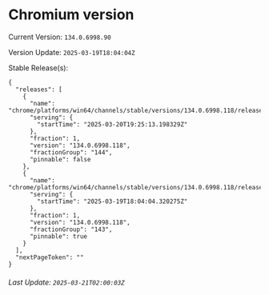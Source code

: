 # Chromium version

Current Version: `134.0.6998.90`

Version Update: `2025-03-19T18:04:04Z`

Stable Release(s):
```
{
  "releases": [
    {
      "name": "chrome/platforms/win64/channels/stable/versions/134.0.6998.118/releases/1742498713",
      "serving": {
        "startTime": "2025-03-20T19:25:13.198329Z"
      },
      "fraction": 1,
      "version": "134.0.6998.118",
      "fractionGroup": "144",
      "pinnable": false
    },
    {
      "name": "chrome/platforms/win64/channels/stable/versions/134.0.6998.118/releases/1742407444",
      "serving": {
        "startTime": "2025-03-19T18:04:04.320275Z"
      },
      "fraction": 1,
      "version": "134.0.6998.118",
      "fractionGroup": "143",
      "pinnable": true
    }
  ],
  "nextPageToken": ""
}
```

###### Last Update: `2025-03-21T02:00:03Z`
        